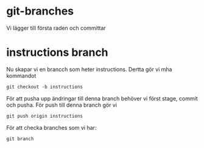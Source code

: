 # git-branches

Vi lägger till första raden och committar


# instructions branch

Nu skapar vi en brancch som heter instructions. Dertta gör vi mha kommandot

```md
git checkout -b instructions
```

För att pusha upp ändringar till denna branch behöver vi först stage, commit och pusha. För push till denna branch gör vi

```md
git push origin instructions
```

För att checka branches som vi har:

```md
git branch
```